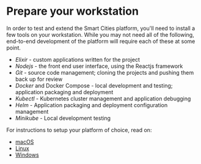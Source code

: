 # Prepare your workstation
In order to test and extend the Smart Cities platform, you'll need to install a few tools on your workstation.
While you may not need all of the following, end-to-end development of the platform will require each of these at some point.
* *Elixir* - custom applications written for the project
* *Nodejs* - the front end user interface, using the Reactjs framework
* *Git* - source code management; cloning the projects and pushing them back up for review
* *Docker* and Docker Compose - local development and testing; application packaging and deployment
* *Kubectl* - Kubernetes cluster management and application debugging
* *Helm* - Application packaging and deployment configuration management
* *Minikube* - Local development testing

For instructions to setup your platform of choice, read on:
* [macOS](https://github.com/smartcitiesdata/smartcitiesdata/wiki/macOS-Setup)
* [Linux](https://github.com/smartcitiesdata/smartcitiesdata/wiki/Linux-Setup)
* [Windows](https://github.com/smartcitiesdata/smartcitiesdata/wiki/Windows-Setup)
